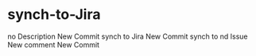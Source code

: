 # synch-to-Jira
no Description
New Commit synch to Jira
New Commit synch to nd Issue
New comment
New Commit
